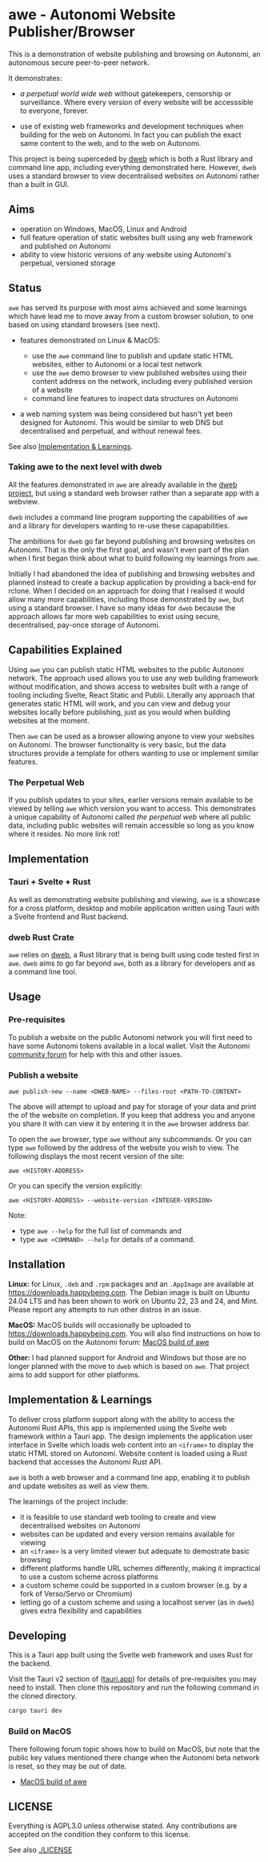 # awe - Autonomi Website Publisher/Browser
This is a demonstration of website publishing and browsing on Autonomi, an autonomous secure peer-to-peer network.

It demonstrates:
- *a perpetual world wide web* without gatekeepers, censorship or surveillance. Where every version of every website will be accesssible to everyone, forever.

- use of existing web frameworks and development techniques when building for the web on Autonomi. In fact you can publish the exact same content to the web, and to the web on Autonomi.

This project is being superceded by [dweb](https://github.com/happybeing/dweb) which is both a Rust library and command line app, including everything demonstrated here. However, `dweb` uses a standard browser to view decentralised websites on Autonomi rather than a built in GUI.

## Aims
- operation on Windows, MacOS, Linux and Android
- full feature operation of static websites built using any web framework and published on Autonomi
- ability to view historic versions of any website using Autonomi's perpetual, versioned storage

## Status

`awe` has served its purpose with most aims achieved and some learnings which have lead me to move away from a custom browser solution, to one based on using standard browsers (see next).

- features demonstrated on Linux & MacOS:
  - use the `awe` command line to publish and update static HTML websites, either to Autonomi or a local test network
  - use the `awe` demo browser to view published websites using their content address on the network, including every published version of a website
  - command line features to inspect data structures on Autonomi

- a web naming system was being considered but hasn't yet been designed for Autonomi. This would be similar to web DNS but decentralised and perpetual, and without renewal fees.

See also [Implementation & Learnings](https://github.com/happybeing/awe#implementation--learnings).

### Taking awe to the next level with dweb
All the features demonstrated in `awe` are already available in the [dweb project](https://github.com/happybeing/dweb), but using a standard web browser rather than a separate app with a webview.

`dweb` includes a command line program supporting the capabilities of `awe` and a library for developers wanting to re-use these capapabilities.

The ambitions for `dweb` go far beyond publishing and browsing websites on Autonomi. That is the only the first goal, and wasn't even part of the plan when I first began think about what to build following my learnings from `awe`.

Initially I had abandoned the idea of publishing and browsing websites and planned instead to create a backup application by providing a back-end for rclone. When I decided on an approach for doing that I realised it would allow many more capabilities, including those demonstrated by `awe`, but using a standard browser. I have so many ideas for `dweb` because the approach allows far more web capabilities to exist using secure, decentralised, pay-once storage of Autonomi.

## Capabilities Explained

Using `awe` you can publish static HTML websites to the public Autonomi network. The approach used allows you to use any web building framework without modification, and shows access to websites built with a range of tooling including Svelte, React Static and Publii. Literally any approach that generates static HTML will work, and you can view and debug your websites locally before publishing, just as you would when building websites at the moment.

Then `awe` can be used as a browser allowing anyone to view your websites on Autonomi. The browser functionality is very basic, but the data structures provide a template for others wanting to use or implement similar features.

### The Perpetual Web
If you publish updates to your sites, earlier versions remain available to be viewed by telling `awe` which version you want to access. This demonstrates a unique capability of Autonomi called *the perpetual web* where all public data, including public websites will remain accessible so long as you know where it resides. No more link rot!


## Implementation

### Tauri + Svelte + Rust
As well as demonstrating website publishing and viewing, `awe` is a showcase for a cross platform, desktop and mobile application written using Tauri with a Svelte frontend and Rust backend.

### dweb Rust Crate

`awe` relies on [dweb](https://github.com/happybeing/dweb), a Rust library that is being built using code tested first in `awe`. `dweb` aims to go far beyond `awe`, both as a library for developers and as a command line tool.


## Usage
### Pre-requisites
To publish a website on the public Autonomi network you will first need to have some Autonomi tokens available in a local wallet. Visit the Autonomi [community forum](https://forum.autonomi.community) for help with this and other issues.

### Publish a website
`awe publish-new --name <DWEB-NAME> --files-root <PATH-TO-CONTENT>`

The above will attempt to upload and pay for storage of your data and print the <HISTORY-ADDRESS> of the website on completion. If you keep that address you and anyone you share it with can view it by entering it in the `awe` browser address bar.

To open the `awe` browser, type `awe` without any subcommands. Or you can type `awe` followed by the address of the website you wish to view. The following displays the most recent version of the site:

`awe <HISTORY-ADDRESS>`

Or you can specify the version explicitly:

`awe <HISTORY-ADDRESS> --website-version <INTEGER-VERSION>`

Note:
- type `awe --help` for the full list of commands and
- type `awe <COMMAND> --help` for details of a command.

## Installation
**Linux:** for Linux, `.deb` and `.rpm` packages and an `.AppImage` are available at https://downloads.happybeing.com. The Debian image is built on Ubuntu 24.04 LTS and has been shown to work on Ubuntu 22, 23 and 24, and Mint. Please report any attempts to run other distros in an issue.

**MacOS:** MacOS builds will occasionally be uploaded to https://downloads.happybeing.com. You will also find instructions on how to build on MacOS on the Autonomi forum: [MacOS build of awe](https://forum.autonomi.community/t/macos-build-of-awe-web-publisher-browser-demo-app/40202?u=happybeing)

**Other:** I had planned support for Android and Windows but those are no longer planned with the move to `dweb` which is based on `awe`. That project aims to add support for other platforms.

## Implementation & Learnings
To deliver cross platform support along with the ability to access the Autonomi Rust APIs, this app is implemented using the Svelte web framework within a Tauri app. The design implements the application user interface in Svelte which loads web content into an `<iframe>` to display the static HTML stored on Autonomi. Website content is loaded using a Rust backend that accesses the Autonomi Rust API.

`awe` is both a web browser and a command line app, enabling it to publish and update websites as well as view them.

The learnings of the project include:
- it is feasible to use standard web tooling to create and view decentralised websites on Autonomi
- websites can be updated and every version remains available for viewing
- an `<iframe>` is a very limited viewer but adequate to demostrate basic browsing
- different platforms handle URL schemes differently, making it impractical to use a custom scheme across platforms
- a custom scheme could be supported in a custom browser (e.g. by a fork of Verso/Servo or Chromium)
- letting go of a custom scheme and using a localhost server (as in `dweb`) gives extra flexibility and capabilities

## Developing

This is a Tauri app built using the Svelte web framework and uses Rust for the backend.

Visit the Tauri v2 section of ([tauri.app](https://tauri.app)) for details of pre-requisites you may need to install. Then clone this repository and run the following command in the cloned directory.
```bash
cargo tauri dev
```

### Build on MacOS
There following forum topic shows how to build on MacOS, but note that the public key values mentioned there change when the Autonomi beta network is reset, so they may be out of date.

- [MacOS build of awe](https://forum.autonomi.community/t/macos-build-of-awe-web-publisher-browser-demo-app/40202?u=happybeing)

## LICENSE

Everything is AGPL3.0 unless otherwise stated. Any contributions are accepted on the condition they conform to this license.

See also [./LICENSE](./LICENSE)
